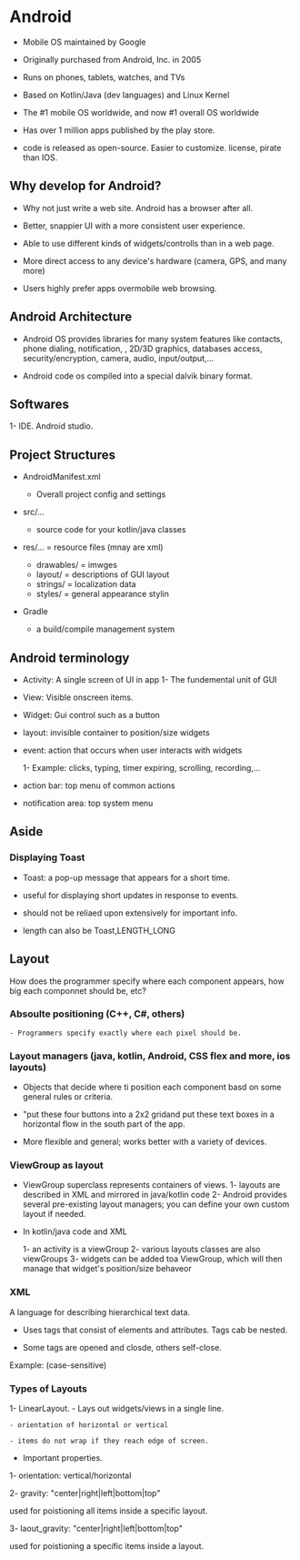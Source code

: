 # Android

- Mobile OS maintained by Google 

- Originally purchased from Android, Inc. in 2005

- Runs on phones, tablets, watches, and TVs

- Based on Kotlin/Java (dev languages) and Linux Kernel 

- The #1 mobile OS worldwide, and now #1 overall OS worldwide

- Has over 1 million apps published by the play store. 

- code is released as open-source. Easier to customize. license, pirate than IOS. 

## Why develop for Android?

- Why not just write a web site. Android has a browser after all. 

- Better, snappier UI with a more consistent user experience.

- Able to use different kinds of widgets/controlls than in a web page. 

- More direct access to any device's hardware (camera, GPS, and many more)

- Users highly prefer apps overmobile web browsing. 


## Android Architecture 

- Android OS provides libraries for many system features like contacts, phone dialing, notification, , 2D/3D graphics, databases access, security/encryption, camera, audio, input/output,...

- Android code os compiled into a special dalvik binary format.


## Softwares 

1- IDE. Android studio. 


## Project Structures

- AndroidManifest.xml 
    - Overall project config and settings 

- src/...

    - source code for your kotlin/java classes


- res/... = resource files (mnay are xml)
    - drawables/ = imwges
    - layout/ = descriptions of GUI layout
    - strings/ = localization data
    - styles/ = general appearance stylin

- Gradle 

    - a build/compile management system 


## Android terminology 


- Activity: A single screen of UI in app
    1- The fundemental unit of GUI

- View: Visible onscreen items.

 - Widget: Gui control such as a button 

 - layout: invisible container to position/size widgets

 - event: action that occurs when user interacts with widgets

    1- Example: clicks, typing, timer expiring, scrolling, recording,...


- action bar: top menu of common actions 

- notification area: top system menu 


## Aside 

### Displaying Toast 

- Toast: a pop-up message that appears for a short time. 

- useful for displaying short updates in response to events. 

- should not be reliaed upon extensively for important info. 

- length can also be Toast,LENGTH_LONG 

## Layout 

How does the programmer specify where each component appears, how big each componnet should be, etc? 

###  Absoulte positioning (C++, C#, others)

    - Programmers specify exactly where each pixel should be.
   
### Layout managers (java, kotlin, Android, CSS flex and more, ios layouts) 

-  Objects that decide where ti position each component basd on some general rules or criteria. 


- "put these four buttons into a 2x2 gridand put these text boxes in a horizontal flow in the south part of the app.
    
- More flexible and general; works better with a variety of devices. 

### ViewGroup as layout 

- ViewGroup superclass represents containers of views. 
    1- layouts are described in XML and mirrored in java/kotlin code 
    2- Android provides several pre-existing layout managers; you can define your own custom layout if needed.


- In kotlin/java code and XML 

    1- an activity is a viewGroup 
    2- various layouts classes are also viewGroups
    3- widgets can be added toa  ViewGroup, which will then manage that widget's position/size behaveor 



### XML 

A language for describing hierarchical text data. 

- Uses tags that consist of elements and attributes. Tags cab be nested. 

- Some tags are opened and closde, others self-close.


Example: (case-sensitive)

### Types of Layouts 


1- LinearLayout.
    - Lays out widgets/views in a single line. 

    - orientation of horizontal or vertical 

    - items do not wrap if they reach edge of screen. 

- Important properties.

1- orientation: vertical/horizontal 

2- gravity: "center|right|left|bottom|top"

used for poistioning all items inside a specific layout. 

3- laout_gravity: "center|right|left|bottom|top"

used for poistioning a specific items inside a layout. 

